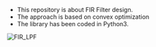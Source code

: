 - This repository is about FIR Filter design. 
- The approach is based on convex optimization
- The library has been coded in Python3.

  
![FIR_LPF](https://github.com/Shahrokh-Hamidi/Filter_Design_Convex_Optimization/assets/156338354/d3a69576-7fc5-4286-9b3c-983c6423acaa)
